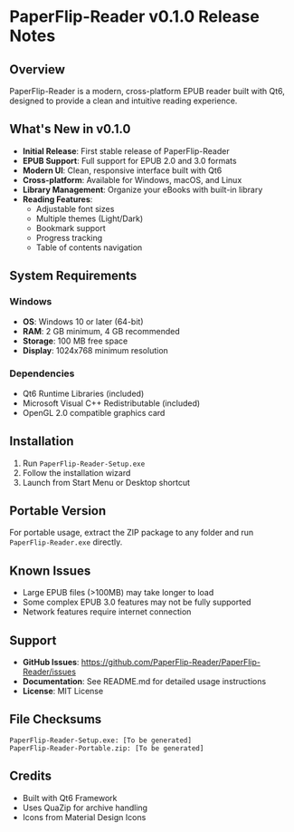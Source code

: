 # PaperFlip-Reader v0.1.0 Release Notes

## Overview
PaperFlip-Reader is a modern, cross-platform EPUB reader built with Qt6, designed to provide a clean and intuitive reading experience.

## What's New in v0.1.0
- **Initial Release**: First stable release of PaperFlip-Reader
- **EPUB Support**: Full support for EPUB 2.0 and 3.0 formats
- **Modern UI**: Clean, responsive interface built with Qt6
- **Cross-platform**: Available for Windows, macOS, and Linux
- **Library Management**: Organize your eBooks with built-in library
- **Reading Features**: 
  - Adjustable font sizes
  - Multiple themes (Light/Dark)
  - Bookmark support
  - Progress tracking
  - Table of contents navigation

## System Requirements
### Windows
- **OS**: Windows 10 or later (64-bit)
- **RAM**: 2 GB minimum, 4 GB recommended
- **Storage**: 100 MB free space
- **Display**: 1024x768 minimum resolution

### Dependencies
- Qt6 Runtime Libraries (included)
- Microsoft Visual C++ Redistributable (included)
- OpenGL 2.0 compatible graphics card

## Installation
1. Run `PaperFlip-Reader-Setup.exe`
2. Follow the installation wizard
3. Launch from Start Menu or Desktop shortcut

## Portable Version
For portable usage, extract the ZIP package to any folder and run `PaperFlip-Reader.exe` directly.

## Known Issues
- Large EPUB files (>100MB) may take longer to load
- Some complex EPUB 3.0 features may not be fully supported
- Network features require internet connection

## Support
- **GitHub Issues**: https://github.com/PaperFlip-Reader/PaperFlip-Reader/issues
- **Documentation**: See README.md for detailed usage instructions
- **License**: MIT License

## File Checksums
```
PaperFlip-Reader-Setup.exe: [To be generated]
PaperFlip-Reader-Portable.zip: [To be generated]
```

## Credits
- Built with Qt6 Framework
- Uses QuaZip for archive handling
- Icons from Material Design Icons